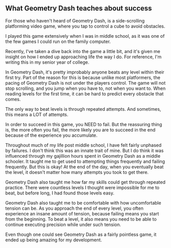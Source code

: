 
## What Geometry Dash teaches about success

For those who haven't heard of Geometry Dash, is a side-scrolling platforming video game, where you tap to control a cube to avoid obstacles.

I played this game extensively when I was in middle school, as it was one of the few games I could run on the family computer.

Recently, I've taken a dive back into the game a little bit, and it's given me insight on how I ended up approaching life the way I do. For reference, I'm writing this in my senior year of college.

In Geometry Dash, it's pretty improbably anyone beats any level within their first try. Part of the reason for this is because unlike most platformers, the pacing of Geometry Dash is not under the players control. The game will not stop scrolling, and you jump when you have to, not when you want to. When reading levels for the first time, it can be hard to predict every obstacle that comes.

The only way to beat levels is through repeated attempts. And sometimes, this means a LOT of attempts.

In order to succeed in this game, you NEED to fail. But the reassuring thing is, the more often you fail, the more likely you are to succeed in the end because of the experience you accumulate.

Throughout much of my life post middle school, I have felt fairly unphased by failures. I don't think this was an innate trait of mine. But I do think it was influenced through my gajillion hours spent in Geometry Dash as a middle schooler. It taught me to get used to attempting things frequently and failing frequently. But this is okay! At the end of the day, when you eventually beat the level, it doesn't matter how many attempts you took to get there.

Geometry Dash also taught me how far my skills could get through repeated practice. There were countless levels I thought were impossible for me to beat, but before long, I had found those levels easy. 

Geometry Dash also taught me to be comfortable with how uncomfortable tension can be. As you approach the end of every level, you often experience an insane amount of tension, because failing means you start from the beginning. To beat a level, it also means you need to be able to continue executing precision while under such tension.

Even though one could see Geometry Dash as a fairly pointless game, it ended up being amazing for my development.

